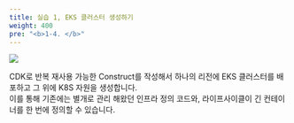 ```yaml
---
title: 실습 1, EKS 클러스터 생성하기
weight: 400
pre: "<b>1-4. </b>"
---
```


![](/images/20-single-region/intro.svg)

CDK로 반복 재사용 가능한 Construct를 작성해서 하나의 리전에 EKS 클러스터를 배포하고 그 위에 K8S 자원을 생성합니다.  
이를 통해 기존에는 별개로 관리 해왔던 인프라 정의 코드와, 라이프사이클이 긴 컨테이너를 한 번에 정의할 수 있습니다.